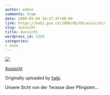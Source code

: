 ```yaml
---
author: admin
comments: true
date: 2008-05-09 16:27:47+00:00
link: https://habi.gna.ch/2008/05/09/aussicht/
slug: aussicht
title: Aussicht
wordpress_id: 1259
categories:
- none
---
```



 [![](https://static.flickr.com/3003/2477935239_4994a6e0db_m.jpg)](https://www.flickr.com/photos/habi/2477935239/)
   

 
  [Aussicht](https://www.flickr.com/photos/habi/2477935239/)
    

  Originally uploaded by [habi](https://www.flickr.com/people/habi/).
 



Unsere Sicht von der Terasse über Pfingsten...
  

